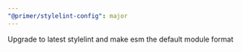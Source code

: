 ```yaml
---
"@primer/stylelint-config": major
---
```


Upgrade to latest stylelint and make esm the default module format
